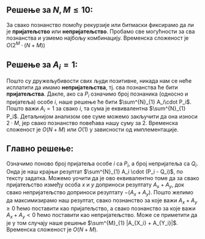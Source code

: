 ## Решење за $N, M \leq 10$:
За свако познанство помоћу рекурзије или битмаски фиксирамо да ли је **пријатељство** или **непријатељство**. Пробамо све могућности за сва познанства и узмемо најбољу комбинацију. Временска сложеност је $O(2^M\cdot(N+M))$

## Решење за $A_i = 1$:
Пошто су дружељубивости свих људи позитивне, никада нам се неће исплатити да имамо **непријатељства**, тј. сва познанства ће бити **пријатељства**. Дакле, ако са $P_i$ означимо број познаника (односно и пријатеља) особе $i$, наше решење ће бити $\sum^{N}_{1} A_i\cdot P_i$. Пошто важи $A_i = 1$ за свако $i$, та сума је еквивалентна $\sum^{N}_{1} P_i$. Детаљнијом анализом ове суме можемо закључити да она износи $2\cdot M$, јер свако познанство повећава нашу суму за 2. Временска сложеност је $O(N+M)$ или $O(1)$ у зависности од имплементације.

## Главно решење:
Означимо поново број пријатеља особе $i$ са $P_i$, а број непријатеља са $Q_i$. Онда је наш крајњи резултат $\sum^{N}_{1} A_i \cdot (P_i - Q_i)$, по тексту задатка. Можемо уочити да је ово еквивалентно томе да за свако пријатељство између особа $x$ и $y$ доприноси резултату $A_x + A_y$, док свако непријатељство доприноси резултату $-(A_x + A_y)$. Пошто желимо да максимизирамо наш резултат, свако познанство за које важи $A_x + A_y \geq 0$ ћемо поставити као пријатељство, а свако познанство за које важи $A_x + A_y < 0$ ћемо поставити као непријатељство. Може се приметити да је у том случају наше решење $\sum^{M}_{1} |A_{X_i} + A_{Y_i}|$. Временска сложеност је $O(N+M)$.

